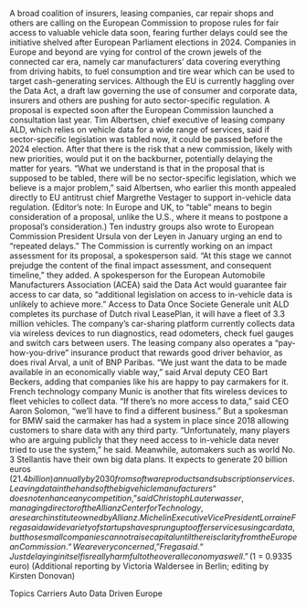 A broad coalition of insurers, leasing companies, car repair shops and others are calling on the European Commission to propose rules for fair access to valuable vehicle data soon, fearing further delays could see the initiative shelved after European Parliament elections in 2024.
Companies in Europe and beyond are vying for control of the crown jewels of the connected car era, namely car manufacturers’ data covering everything from driving habits, to fuel consumption and tire wear which can be used to target cash-generating services.
Although the EU is currently haggling over the Data Act, a draft law governing the use of consumer and corporate data, insurers and others are pushing for auto sector-specific regulation. A proposal is expected soon after the European Commission launched a consultation last year.
Tim Albertsen, chief executive of leasing company ALD, which relies on vehicle data for a wide range of services, said if sector-specific legislation was tabled now, it could be passed before the 2024 election.
After that there is the risk that a new commission, likely with new priorities, would put it on the backburner, potentially delaying the matter for years.
“What we understand is that in the proposal that is supposed to be tabled, there will be no sector-specific legislation, which we believe is a major problem,” said Albertsen, who earlier this month appealed directly to EU antitrust chief Margrethe Vestager to support in-vehicle data regulation. (Editor’s note: In Europe and UK, to “table” means to begin consideration of a proposal, unlike the U.S., where it means to postpone a proposal’s consideration.)
Ten industry groups also wrote to European Commission President Ursula von der Leyen in January urging an end to “repeated delays.”
The Commission is currently working on an impact assessment for its proposal, a spokesperson said. “At this stage we cannot prejudge the content of the final impact assessment, and consequent timeline,” they added.
A spokesperson for the European Automobile Manufacturers Association (ACEA) said the Data Act would guarantee fair access to car data, so “additional legislation on access to in-vehicle data is unlikely to achieve more.”
Access to Data
Once Societe Generale unit ALD completes its purchase of Dutch rival LeasePlan, it will have a fleet of 3.3 million vehicles. The company’s car-sharing platform currently collects data via wireless devices to run diagnostics, read odometers, check fuel gauges and switch cars between users.
The leasing company also operates a “pay-how-you-drive” insurance product that rewards good driver behavior, as does rival Arval, a unit of BNP Paribas.
“We just want the data to be made available in an economically viable way,” said Arval deputy CEO Bart Beckers, adding that companies like his are happy to pay carmakers for it.
French technology company Munic is another that fits wireless devices to fleet vehicles to collect data.
“If there’s no more access to data,” said CEO Aaron Solomon, “we’ll have to find a different business.”
But a spokesman for BMW said the carmaker has had a system in place since 2018 allowing customers to share data with any third party.
“Unfortunately, many players who are arguing publicly that they need access to in-vehicle data never tried to use the system,” he said.
Meanwhile, automakers such as world No. 3 Stellantis have their own big data plans. It expects to generate 20 billion euros ($21.4 billion) annually by 2030 from software products and subscription services.
Leaving data in the hands of the big vehicle manufacturers “does not enhance any competition,” said Christoph Lauterwasser, managing director of the Allianz Center for Technology, a research institute owned by Allianz.
Michelin Executive Vice President Lorraine Frega said a wide variety of startups have sprung up to offer services using car data, but those small companies cannot raise capital until there is clarity from the European Commission.
“We are very concerned,” Frega said. “Just delaying in itself is really harmful to the overall economy as well.”
($1 = 0.9335 euro)
(Additional reporting by Victoria Waldersee in Berlin; editing by Kirsten Donovan)

Topics
Carriers
Auto
Data Driven
Europe
